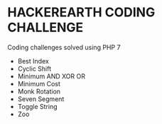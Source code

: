 # HACKEREARTH CODING CHALLENGE

Coding challenges solved using PHP 7

* Best Index
* Cyclic Shift
* Minimum AND XOR OR
* Minimum Cost
* Monk Rotation
* Seven Segment
* Toggle String
* Zoo